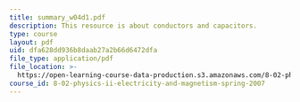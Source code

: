 ```yaml
---
title: summary_w04d1.pdf
description: This resource is about conductors and capacitors.
type: course
layout: pdf
uid: dfa628dd936b8daab27a2b66d6472dfa
file_type: application/pdf
file_location: >-
  https://open-learning-course-data-production.s3.amazonaws.com/8-02-physics-ii-electricity-and-magnetism-spring-2007/dfa628dd936b8daab27a2b66d6472dfa_summary_w04d1.pdf
course_id: 8-02-physics-ii-electricity-and-magnetism-spring-2007
---
```

